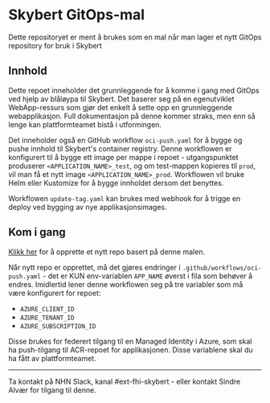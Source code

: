 # Skybert GitOps-mal

Dette repositoryet er ment å brukes som en mal når man lager et nytt GitOps repository for bruk i Skybert


## Innhold
Dette repoet inneholder det grunnleggende for å komme i gang med GitOps ved hjelp av blåløypa til Skybert. Det baserer seg på en egenutviklet WebApp-ressurs som gjør det enkelt å sette opp en grunnleggende webapplikasjon. Full dokumentasjon på denne kommer straks, men enn så lenge kan plattformteamet bistå i utformingen.

Det inneholder også en GitHub workflow `oci-push.yaml` for å bygge og pushe innhold til Skybert's container registry. Denne workflowen er konfigurert til å bygge ett image per mappe i repoet - utgangspunktet produserer `<APPLICATION_NAME>_test`, og om test-mappen kopieres til `prod`, vil man få et nytt image `<APPLICATION_NAME>_prod`. Workflowen vil bruke Helm eller Kustomize for å bygge innholdet dersom det benyttes.

Workflowen `update-tag.yaml` kan brukes med webhook for å trigge en deploy ved bygging av nye applikasjonsimages. 

## Kom i gang

[Klikk her](https://github.com/new?owner=FHIDev&template_name=Fhi.Skybert.Template.GitOps&template_owner=FHISkybert) for å opprette et nytt repo basert på denne malen.

Når nytt repo er opprettet, må det gjøres endringer i `.github/workflows/oci-push.yaml` - det er KUN env-variablen `APP_NAME` øverst i fila som behøver å endres. Imidlertid lener denne workflowen seg på tre variabler som må være konfigurert for repoet: 
- `AZURE_CLIENT_ID`
- `AZURE_TENANT_ID`
- `AZURE_SUBSCRIPTION_ID`

Disse brukes for federert tilgang til en Managed Identity i Azure, som skal ha push-tilgang til ACR-repoet for applikasjonen. Disse variablene skal du ha fått av plattformteamet.


---

Ta kontakt på NHN Slack, kanal #ext-fhi-skybert - eller kontakt Sindre Alvær for tilgang til denne.